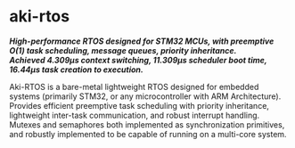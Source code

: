 # aki-rtos
_**High-performance RTOS designed for STM32 MCUs, with preemptive O(1) task scheduling, message queues, priority inheritance. <br> Achieved 4.309µs context switching, 11.309µs scheduler boot time, 16.44µs task creation to execution.**_

Aki-RTOS is a bare-metal lightweight RTOS designed for embedded systems (primarily STM32, or any microcontroller with ARM Architecture). Provides efficient preemptive task scheduling with priority inheritance, lightweight inter-task communication, and robust interrupt handling. Mutexes and semaphores both implemented as synchronization primitives, and robustly implemented to be capable of running on a multi-core system.
